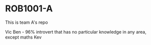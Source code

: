 # ROB1001-A
This is team A's repo

Vic
Ben - 96% introvert that has no particular knowledge in any area, except maths
Kev
